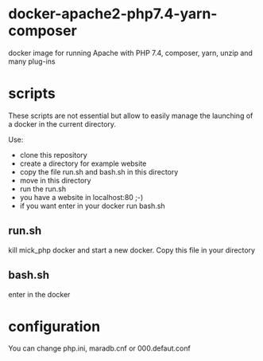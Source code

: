 # docker-apache2-php7.4-yarn-composer
docker image for running Apache  with PHP 7.4, composer, yarn, unzip and many plug-ins
# scripts
These scripts are not essential but allow to easily manage the launching of a docker in the current directory.

Use:
- clone this repository
- create a directory for example website
- copy the file run.sh and bash.sh in this directory
- move in this directory
- run the run.sh
- you have a website in localhost:80 ;-)
- if you want enter in your docker run bash.sh
## run.sh
kill mick_php docker and start a new docker. Copy this file in your directory
## bash.sh
enter in the docker 

# configuration
You can change php.ini, maradb.cnf or 000.defaut.conf 